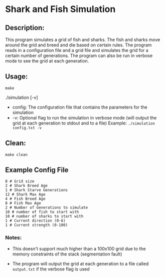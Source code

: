 # Shark and Fish Simulation

## Description:

This program simulates a grid of fish and sharks. The fish and sharks move around the grid and breed and die based on certain rules. The program reads in a configuration file and a grid file and simulates the grid for a certain number of generations. The program can also be run in verbose mode to see the grid at each generation.

## Usage: 

`make`

./simulation <config> [-v]

- config: The configuration file that contains the parameters for the simulation
- -v: Optional flag to run the simulation in verbose mode (will output the grid at each generation to stdout and to a file)
Example: `./simulation config.txt -v`

## Clean:

`make clean`


## Example Config File
```
8 # Grid size
2 # Shark Breed Age
1 # Shark Starve Generations
12 # Shark Max Age
4 # Fish Breed Age
8 # Fish Max Age
2 # Number of Generations to simulate
10 # number of fish to start with
10 # number of sharks to start with
1 # Current direction (0-6)
1 # Current strength (0-100)
```

### Notes:

- This doesn't support much higher than a 100x100 grid due to the memory constraints of the stack (segmentation fault)

- The program will output the grid at each generation to a file called `output.txt` if the verbose flag is used

